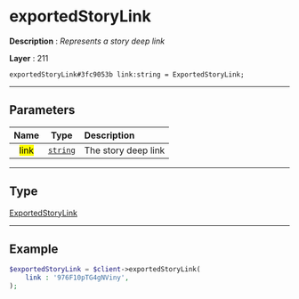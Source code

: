 # exportedStoryLink

**Description** : *Represents a story deep link*

**Layer** : 211

```tl
exportedStoryLink#3fc9053b link:string = ExportedStoryLink;
```

---

## Parameters

| Name | Type | Description |
| :---: | :---: | :--- |
| <mark>link</mark> | [`string`](type/string) | The story deep link |

---

## Type

[ExportedStoryLink](type/ExportedStoryLink)

---

## Example

```php
$exportedStoryLink = $client->exportedStoryLink(
	link : '976F10pTG4gNViny',
);
```